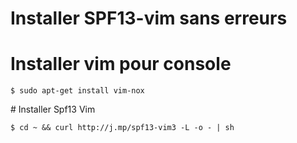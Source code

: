 # Installer SPF13-vim sans erreurs

# Installer vim pour console

    $ sudo apt-get install vim-nox

# Installer Spf13 Vim
    
    $ cd ~ && curl http://j.mp/spf13-vim3 -L -o - | sh
